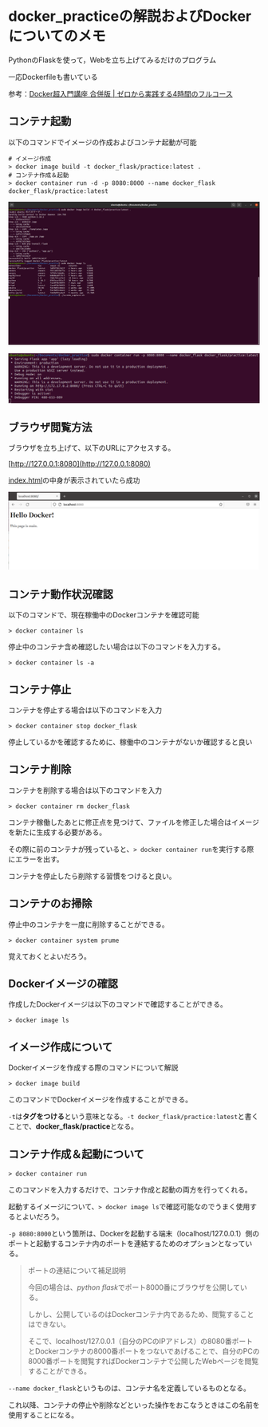 # docker_practiceの解説およびDockerについてのメモ

PythonのFlaskを使って，Webを立ち上げてみるだけのプログラム

一応Dockerfileも書いている

参考：[Docker超入門講座 合併版 | ゼロから実践する4時間のフルコース](https://www.youtube.com/watch?v=lZD1MIHwMBY&t=6693s)

## コンテナ起動

以下のコマンドでイメージの作成およびコンテナ起動が可能

```
# イメージ作成
> docker image build -t docker_flask/practice:latest .
# コンテナ作成＆起動
> docker container run -d -p 8080:8000 --name docker_flask docker_flask/practice:latest
```

![docker image build](./img/image_build.png)

![docker container run](./img/container_run.png)

## ブラウザ閲覧方法

ブラウザを立ち上げて、以下のURLにアクセスする。

[http://127.0.0.1:8080](http://127.0.0.1:8080)

[index.html](./templates/index.html)の中身が表示されていたら成功

![browse](./img/browse.png)

## コンテナ動作状況確認

以下のコマンドで、現在稼働中のDockerコンテナを確認可能

```
> docker container ls
```

停止中のコンテナ含め確認したい場合は以下のコマンドを入力する。

```
> docker container ls -a
```


## コンテナ停止

コンテナを停止する場合は以下のコマンドを入力

```
> docker container stop docker_flask
```

停止しているかを確認するために、稼働中のコンテナがないか確認すると良い


## コンテナ削除

コンテナを削除する場合は以下のコマンドを入力

```
> docker container rm docker_flask
```

コンテナ稼働したあとに修正点を見つけて、ファイルを修正した場合はイメージを新たに生成する必要がある。

その際に前のコンテナが残っていると、`> docker container run`を実行する際にエラーを出す。

コンテナを停止したら削除する習慣をつけると良い。


## コンテナのお掃除

停止中のコンテナを一度に削除することができる。

```
> docker container system prume
```

覚えておくとよいだろう。


## Dockerイメージの確認

作成したDockerイメージは以下のコマンドで確認することができる。

```
> docker image ls
```


## イメージ作成について

Dockerイメージを作成する際のコマンドについて解説

```
> docker image build
```

このコマンドでDockerイメージを作成することができる。

`-t`は**タグをつける**という意味となる。`-t docker_flask/practice:latest`と書くことで、**docker\_flask/practice**となる。

## コンテナ作成＆起動について

```
> docker container run
```

このコマンドを入力するだけで、コンテナ作成と起動の両方を行ってくれる。

起動するイメージについて、`> docker image ls`で確認可能なのでうまく使用するとよいだろう。


`-p 8080:8000`という箇所は、Dockerを起動する端末（localhost/127.0.0.1）側のポートと起動するコンテナ内のポートを連結するためのオプションとなっている。

> ポートの連結について補足説明
> 
> 今回の場合は、*python flask*でポート8000番にブラウザを公開している。
> 
> しかし、公開しているのはDockerコンテナ内であるため、閲覧することはできない。
>
> そこで、localhost/127.0.0.1（自分のPCのIPアドレス）の8080番ポートとDockerコンテナの8000番ポートをつないであげることで、自分のPCの8000番ポートを閲覧すればDockerコンテナで公開したWebページを閲覧することができる。
> 
`--name docker_flask`というものは、コンテナ名を定義しているものとなる。

これ以降、コンテナの停止や削除などといった操作をおこなうときはこの名前を使用することになる。



